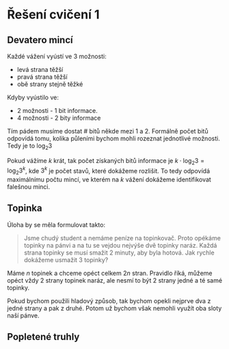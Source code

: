 # Řešení cvičení 1

## Devatero mincí

Každé vážení vyústí ve 3 možnosti:
- levá strana těžší
- pravá strana těžší
- obě strany stejně těžké

Kdyby vyústilo ve:
- 2 možnosti - 1 bit informace.
- 4 možnosti - 2 bity informace

Tím pádem musíme dostat # bitů někde mezi 1 a 2. Formálně počet bitů odpovídá tomu, kolika půleními bychom mohli rozeznat jednotlivé možnosti. Tedy je to $\log_2{3}$

Pokud vážíme $k$ krát, tak počet získaných bitů informace je $k \cdot \log_2{3} = \log_2{3^k}$, kde $3^k$ je počet stavů, které dokážeme rozlišit. To tedy odpovídá maximálnímu počtu mincí, ve kterém na $k$ vážení dokážeme identifikovat falešnou minci.


## Topinka

Úloha by se měla formulovat takto:
> Jsme chudý student a nemáme peníze na topinkovač. Proto opékáme topinky na pánvi a na tu se vejdou nejvýše dvě topinky naráz. Každá strana topinky se musí smažit 2 minuty, aby byla hotová. Jak rychle dokážeme usmažit 3 topinky?

Máme $n$ topinek a chceme opéct celkem $2n$ stran. Pravidlo říká, můžeme opéct vždy 2 strany topinek naráz, ale nesmí to být 2 strany jedné a té samé topinky.

Pokud bychom použili hladový způsob, tak bychom opekli nejprve dva z jedné strany a pak z druhé. Potom už bychom však nemohli využít oba sloty naší pánve.

## Popletené truhly

